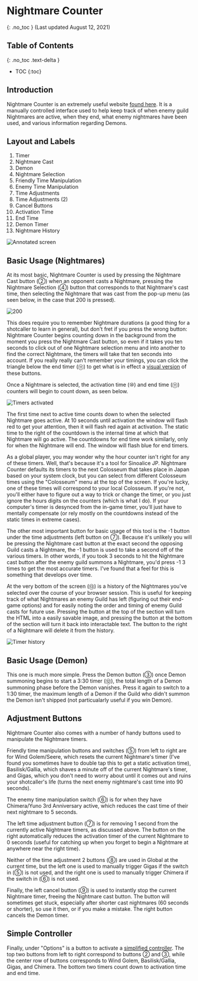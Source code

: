 # Nightmare Counter
{: .no_toc }
(Last updated August 12, 2021)

## Table of Contents
{: .no_toc .text-delta }

- TOC
{:toc}

## Introduction

Nightmare Counter is an extremely useful website [found here](https://sbn.sinoalice.tools/mareCounter/). It is a manually controlled interface used to help keep track of when enemy guild Nightmares are active, when they end, what enemy nightmares have been used, and various information regarding Demons.

## Layout and Labels

1. Timer
2. Nightmare Cast
3. Demon
4. Nightmare Selection
5. Friendly Time Manipulation
6. Enemy Time Manipulation
7. Time Adjustments
8. Time Adjustments (2)
9. Cancel Buttons
10. Activation Time
11. End Time
12. Demon Timer
13. Nightmare History

![Annotated screen](https://i.imgur.com/0Xcq0rX.png)


## Basic Usage (Nightmares)

At its most basic, Nightmare Counter is used by pressing the Nightmare Cast button (②) when an opponent casts a Nightmare, pressing the Nightmare Selection (④) button that corresponds to that Nightmare's cast time, then selecting the Nightmare that was cast from the pop-up menu (as seen below, in the case that 200 is pressed).

![200](https://i.imgur.com/V3nZblx.png)

 This does require you to remember Nightmare durations (a good thing for a shotcaller to learn in general), but don't fret if you press the wrong button: Nightmare Counter begins counting down in the background from the moment you press the Nightmare Cast button, so even if it takes you ten seconds to click out of one Nightmare selection menu and into another to find the correct Nightmare, the timers will take that ten seconds into account. If you really really can't remember your timings, you can click the triangle below the end timer (⑪) to get what is in effect a [visual version](https://i.imgur.com/D3DfsD9.png) of these buttons.

Once a Nightmare is selected, the activation time (⑩) and end time (⑪) counters will begin to count down, as seen below. 

![Timers activated](https://i.imgur.com/riPNH0o.png)

The first time next to active time counts down to when the selected Nightmare goes active. At 10 seconds until activation the window will flash red to get your attention, then it will flash red again at activation. The static time to the right of the countdown is the internal time at which that Nightmare will go active. The countdowns for end time work similarly, only for when the Nightmare will end. The window will flash blue for end timers. 

As a global player, you may wonder why the hour counter isn't right for any of these timers. Well, that's because it's a tool for Sinoalice JP. Nightmare Counter defaults its timers to the next Colosseum that takes place in Japan based on your system clock, but you can select from different Colosseum times using the "Colosseum" menu at the top of the screen. If you're lucky, one of these times will correspond to your local Colosseum. If you're not, you'll either have to figure out a way to trick or change the timer, or you just ignore the hours digits on the counters (which is what I do). If your computer's timer is desynced from the in-game timer, you'll just have to mentally compensate (or rely mostly on the countdowns instead of the static times in extreme cases).

The other most important button for basic usage of this tool is the -1 button under the time adjustments (left button on ⑦). Because it's unlikely you will be pressing the Nightmare cast button at the exact second the opposing Guild casts a Nightmare, the -1 button is used to take a second off of the various timers. In other words, if you took 3 seconds to hit the Nightmare cast button after the enemy guild summons a Nightmare, you'd press -1 3 times to get the most accurate timers. I've found that a feel for this is something that develops over time.

At the very bottom of the screen (⑬) is a history of the Nightmares you've selected over the course of your browser session. This is useful for keeping track of what Nightmares an enemy Guild has left (figuring out their end-game options) and for easily noting the order and timing of enemy Guild casts for future use. Pressing the button at the top of the section will turn the HTML into a easily savable image, and pressing the button at the bottom of the section will turn it back into interactable text. The button to the right of a Nightmare will delete it from the history. 

![Timer history](https://i.imgur.com/WBwn2k9.png)

## Basic Usage (Demon)

This one is much more simple. Press the Demon button (③) once Demon summoning begins to start a 3:30 timer (⑫), the total length of a Demon summoning phase before the Demon vanishes. Press it again to switch to a 1:30 timer, the maximum length of a Demon if the Guild who didn't summon the Demon isn't shipped (not particualarly useful if you win Demon).


## Adjustment Buttons

Nightmare Counter also comes with a number of handy buttons used to manipulate the Nightmare timers.

Friendly time manipulation buttons and switches (⑤) from left to right are for Wind Golem/Seere, which resets the current Nightmare's timer (I've found you sometimes have to double tap this to get a static activation time), Basilisk/Gallia, which shaves a minute off of the current Nightmare's timer, and Gigas, which you don't need to worry about until it comes out and ruins your shotcaller's life (turns the next enemy nightmare's cast time into 90 seconds). 

The enemy time manipulation switch (⑥) is for when they have Chimera/Yuno 3rd Anniversary active, which reduces the cast time of their next nightmare to 5 seconds.

The left time adjustment button (⑦) is for removing 1 second from the currently active Nightmare timers, as discussed above. The button on the right automatically reduces the activation timer of the current Nightmare to 0 seconds (useful for catching up when you forget to begin a Nightmare at anywhere near the right time). 

Neither of the time adjustment 2 buttons (⑧) are used in Global at the current time, but the left one is used to manually trigger Gigas if the switch in (⑤) is not used, and the right one is used to manually trigger Chimera if the switch in (⑥) is not used. 

Finally, the left cancel button (⑨) is used to instantly stop the current Nightmare timer, freeing the Nightmare cast button. The button will sometimes get stuck, especially after shorter cast nightmares (60 seconds or shorter), so use it then, or if you make a mistake. The right button cancels the Demon timer.

## Simple Controller

Finally, under "Options" is a button to activate a [simplified controller](https://i.imgur.com/LDCmJ1Y.png). The top two buttons from left to right correspond to buttons ② and ③, while the center row of buttons corresponds to Wind Golem, Basilisk/Gallia, Gigas, and Chimera. The bottom two timers count down to activation time and end time.